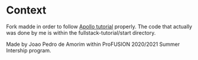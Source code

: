 # Context

Fork madde in order to follow [Apollo tutorial](http://apollographql.com/docs/tutorial/introduction.html) properly. The code that actually was done by me is within the fullstack-tutorial/start directory. 

Made by Joao Pedro de Amorim within ProFUSION 2020/2021 Summer Intership program.
